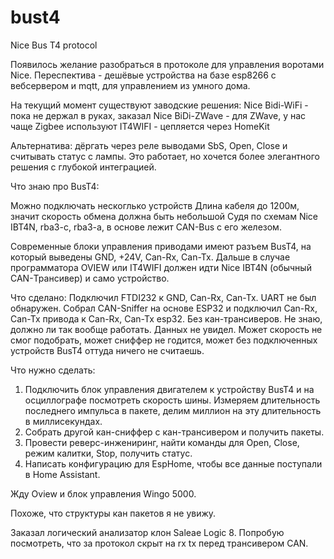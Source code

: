 # bust4
Nice Bus T4 protocol

Появилось желание разобраться в протоколе для управления воротами Nice.
Переспектива - дешёвые устройства на базе esp8266 с вебсервером и mqtt, для управлением из умного дома.

На текущий момент существуют заводские решения:
Nice Bidi-WiFi - пока не держал в руках, заказал
Nice BiDi-ZWave - для ZWave, у нас чаще Zigbee используют
IT4WIFI - цепляется через HomeKit

Альтернатива: дёргать через реле выводами SbS, Open, Close и считывать статус с лампы. Это работает, но хочется более элегантного решения с глубокой интеграцией.

Что знаю про BusT4:

Можно подключать нескоглько устройств
Длина кабеля до 1200м, значит скорость обмена должна быть небольшой
Судя по схемам Nice IBT4N, rba3-c, rba3-a, в основе лежит CAN-Bus с его железом.

Современные блоки управления приводами имеют разъем BusT4, на который выведены GND, +24V, Can-Rx, Can-Tx. 
Дальше в случае программатора OVIEW или IT4WIFI должен идти Nice IBT4N (обычный CAN-Трансивер) и само устройство.

Что сделано:
Подключил FTDI232 к GND, Can-Rx, Can-Tx. UART не был обнаружен.
Собрал CAN-Sniffer на основе ESP32 и подключил Can-Rx, Can-Tx привода к Can-Rx, Can-Tx esp32. Без кан-трансиверов. Не знаю, должно ли так вообще работать.
Данных не увидел. Может скорость не смог подобрать, может сниффер не годится, может без подключенных устройств BusT4 оттуда ничего не считаешь.


Что нужно сделать:
1. Подключить блок управления двигателем к устройству BusT4 и на осциллографе посмотреть скорость шины.
Измеряем длительность последнего импульса в пакете, делим миллион на эту длительность в миллисекундах.
2. Собрать другой кан-сниффер с кан-трансивером и получить пакеты.
3. Провести реверс-инжениринг, найти команды для Open, Close, режим калитки, Stop, получить статус.
4. Написать конфигурацию для EspHome, чтобы все данные поступали в Home Assistant.

Жду Oview и блок управления Wingo 5000.

Похоже, что структуры кан пакетов я не увижу.

Заказал логический анализатор клон Saleae Logic 8.
Попробую посмотреть, что за протокол скрыт на rx tx перед трансивером CAN.
